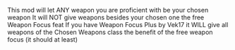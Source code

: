 This mod will let ANY weapon you are proficient with be your chosen weapon
It will NOT give weapons besides your chosen one the free Weapon Focus feat
If you have Weapon Focus Plus by Vek17 it WILL give all weapons of the Chosen Weapons class the benefit of the free weapon focus (it should at least)
